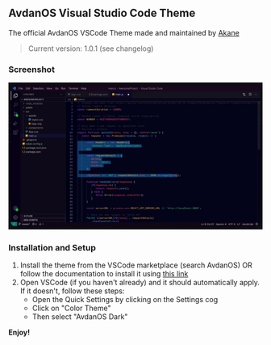 ## AvdanOS Visual Studio Code Theme
The official AvdanOS VSCode Theme made and maintained by [Akane](https://github.com/akane6704)

> Current version: 1.0.1 (see changelog)

### Screenshot

![Screenshot](images/preview.jpg)

### Installation and Setup
1. Install the theme from the VSCode marketplace (search AvdanOS) OR follow the documentation to install it using [this link](https://marketplace.visualstudio.com/items?itemName=akane6704.avdanos)
2. Open VSCode (if you haven't already) and it should automatically apply. If it doesn't, follow these steps:
    - Open the Quick Settings by clicking on the Settings cog
    - Click on "Color Theme"
    - Then select "AvdanOS Dark"

**Enjoy!**

